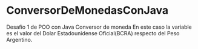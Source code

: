 # ConversorDeMonedasConJava
Desafio 1 de POO con Java
Conversor de moneda
En este caso la variable es el valor del Dolar Estadounidense Oficial(BCRA) respecto del Peso Argentino.
